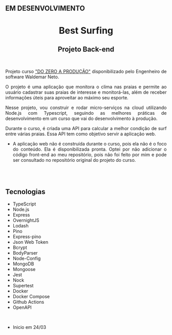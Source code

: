 ## EM DESENVOLVIMENTO

<div align="center">

# Best Surfing

## Projeto Back-end

<br>

<div align="justify">

Projeto curso <a href="https://www.nodejs-typescript-api.com/curso-gratis/" target="_blank">"DO ZERO A PRODUÇÃO"</a> disponibilizado pelo Engenheiro de software Waldemar Neto.

O projeto é uma aplicação que monitora o clima nas praias e permite ao usuário cadastrar suas praias de interesse e monitorá-las, além de receber informações úteis para aproveitar ao máximo seu esporte.

Nesse projeto, vou construir e rodar micro-serviços na cloud utilizando Node.js com Typescript, seguindo as melhores práticas de desenvolvimento em um curso que vai do desenvolvimento à produção.

Durante o curso, é criada uma API para calcular a melhor condição de surf entre várias praias. Essa API tem como objetivo servir a aplicação web. 

- A aplicação web não é construída durante o curso, pois ela não é o foco do conteúdo. Ela é disponibilizada pronta. Optei por não adicionar o código front-end ao meu repositório, pois não foi feito por mim e pode ser consultado no repositório original do projeto do curso.

</div>

<br><br>

<div align="justify">

## Tecnologias

- TypeScript
- Node.js
- Express
- OvernightJS
- Lodash
- Pino
- Express-pino
- Json Web Token
- Bcrypt
- BodyParser
- Node-Config
- MongoDB
- Mongoose
- Jest
- Nock
- Supertest
- Docker
- Docker Compose
- Github Actions
- OpenAPI

</div>

</div>

<br>

- Inicio em 24/03
